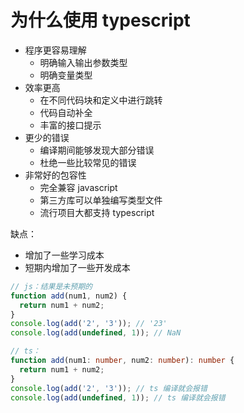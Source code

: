 # 为什么使用 typescript
- 程序更容易理解
  - 明确输入输出参数类型
  - 明确变量类型
- 效率更高
  - 在不同代码块和定义中进行跳转
  - 代码自动补全
  - 丰富的接口提示
- 更少的错误
  - 编译期间能够发现大部分错误
  - 杜绝一些比较常见的错误
- 非常好的包容性
  - 完全兼容 javascript
  - 第三方库可以单独编写类型文件
  - 流行项目大都支持 typescript

缺点：
- 增加了一些学习成本
- 短期内增加了一些开发成本



```js
// js：结果是未预期的
function add(num1, num2) {
  return num1 + num2;
}
console.log(add('2', '3')); // '23'
console.log(add(undefined, 1)); // NaN
```

```typescript
// ts：
function add(num1: number, num2: number): number {
  return num1 + num2;
}
console.log(add('2', '3')); // ts 编译就会报错
console.log(add(undefined, 1)); // ts 编译就会报错

```

